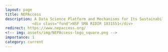 ```yaml
---
layout: page
title: NEPAccess
description: A Data Science Platform and Mechanisms for Its Sustainability.
    		<div class="fund">NSF SMA RIDIR 1831551</div>
redirect: https://www.nepaccess.org/
<!-- img: assets/img/NEPAccess-logo_square.png -->
importance: 1
category: current
---
```

